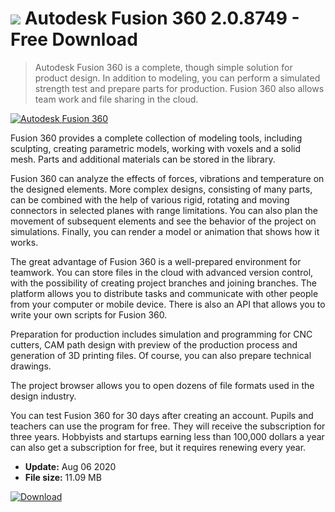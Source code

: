 # ![](https://cdn.softexe.net/static/icon/a/autodesk-fusion-360-8487.png) Autodesk Fusion 360 2.0.8749 - Free Download

> Autodesk Fusion 360 is a complete, though simple solution for product design. In addition to modeling, you can perform a simulated strength test and prepare parts for production. Fusion 360 also allows team work and file sharing in the cloud.

[![Autodesk Fusion 360](https://gallery.dpcdn.pl/imgc/Tools/67300/g_-_420x350_1.5_-_x20160418155933_0.png)](https://softexe.net/win/multimedia/cad/autodesk-fusion-360:hdhg.html)

Fusion 360 provides a complete collection of modeling tools, including sculpting, creating parametric models, working with voxels and a solid mesh. Parts and additional materials can be stored in the library. 
 
 
 Fusion 360 can analyze the effects of forces, vibrations and temperature on the designed elements. More complex designs, consisting of many parts, can be combined with the help of various rigid, rotating and moving connectors in selected planes with range limitations. You can also plan the movement of subsequent elements and see the behavior of the project on simulations. Finally, you can render a model or animation that shows how it works. 
 
 
 The great advantage of Fusion 360 is a well-prepared environment for teamwork. You can store files in the cloud with advanced version control, with the possibility of creating project branches and joining branches. The platform allows you to distribute tasks and communicate with other people from your computer or mobile device. There is also an API that allows you to write your own scripts for Fusion 360. 
 
 
 Preparation for production includes simulation and programming for CNC cutters, CAM path design with preview of the production process and generation of 3D printing files. Of course, you can also prepare technical drawings. 
 
 
 The project browser allows you to open dozens of file formats used in the design industry.
 
 
 You can test Fusion 360 for 30 days after creating an account. Pupils and teachers can use the program for free. They will receive the subscription for three years. Hobbyists and startups earning less than 100,000 dollars a year can also get a subscription for free, but it requires renewing every year.


- **Update:** Aug 06 2020
- **File size:** 11.09 MB

[![Download](https://cdn.softexe.net/static/img/download.png)](https://softexe.net/win/multimedia/cad/autodesk-fusion-360:hdhg.html)

